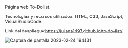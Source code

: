 Página web To-Do list.

Tecnologias y recursos utilizados: HTML, CSS, JavaScript, VisualStudioCode.

Link del despliegue:https://juliana1497.github.io/to-do-list/

![Captura de pantalla 2023-02-24 194431](https://user-images.githubusercontent.com/112361979/221326225-57300021-23b1-42fb-9087-2a3b4daf3099.png)
